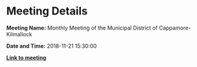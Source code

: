 # Meeting Details

**Meeting Name:** Monthly Meeting of the Municipal District of Cappamore-Kilmallock

**Date and Time:** 2018-11-21 15:30:00

**<a href="https://www.limerick.ie/council/whats-on/monthly-meeting-municipal-district-cappamore-kilmallock-44" target="_blank">Link to meeting</a>**
